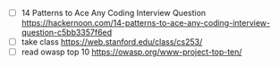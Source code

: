 
- [ ] 14 Patterns to Ace Any Coding Interview Question https://hackernoon.com/14-patterns-to-ace-any-coding-interview-question-c5bb3357f6ed
- [ ] take class https://web.stanford.edu/class/cs253/
- [ ] read owasp top 10 https://owasp.org/www-project-top-ten/